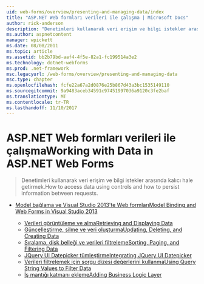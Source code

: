 ```yaml
---
uid: web-forms/overview/presenting-and-managing-data/index
title: "ASP.NET Web formları verileri ile çalışma | Microsoft Docs"
author: rick-anderson
description: "Denetimleri kullanarak veri erişim ve bilgi istekler arasında kalıcı hale getirmek."
ms.author: aspnetcontent
manager: wpickett
ms.date: 08/08/2011
ms.topic: article
ms.assetid: bb2b79bd-aaf4-4f5e-82a1-fc199514a3e2
ms.technology: dotnet-webforms
ms.prod: .net-framework
msc.legacyurl: /web-forms/overview/presenting-and-managing-data
msc.type: chapter
ms.openlocfilehash: fcfe22a67a2d0876e25b867d43a3bc1535149110
ms.sourcegitcommit: 9a9483aceb34591c97451997036a9120c3fe2baf
ms.translationtype: MT
ms.contentlocale: tr-TR
ms.lasthandoff: 11/10/2017
---
```

<a name="working-with-data-in-aspnet-web-forms"></a><span data-ttu-id="e08ea-103">ASP.NET Web formları verileri ile çalışma</span><span class="sxs-lookup"><span data-stu-id="e08ea-103">Working with Data in ASP.NET Web Forms</span></span>
====================
> <span data-ttu-id="e08ea-104">Denetimleri kullanarak veri erişim ve bilgi istekler arasında kalıcı hale getirmek.</span><span class="sxs-lookup"><span data-stu-id="e08ea-104">How to access data using controls and how to persist information between requests.</span></span>


- [<span data-ttu-id="e08ea-105">Model bağlama ve Visual Studio 2013'te Web formları</span><span class="sxs-lookup"><span data-stu-id="e08ea-105">Model Binding and Web Forms in Visual Studio 2013</span></span>](model-binding/index.md)

    - [<span data-ttu-id="e08ea-106">Verileri görüntüleme ve alma</span><span class="sxs-lookup"><span data-stu-id="e08ea-106">Retrieving and Displaying Data</span></span>](model-binding/retrieving-data.md)
    - [<span data-ttu-id="e08ea-107">Güncelleştirme, silme ve veri oluşturma</span><span class="sxs-lookup"><span data-stu-id="e08ea-107">Updating, Deleting, and Creating Data</span></span>](model-binding/updating-deleting-and-creating-data.md)
    - [<span data-ttu-id="e08ea-108">Sıralama, disk belleği ve verileri filtreleme</span><span class="sxs-lookup"><span data-stu-id="e08ea-108">Sorting, Paging, and Filtering Data</span></span>](model-binding/sorting-paging-and-filtering-data.md)
    - [<span data-ttu-id="e08ea-109">JQuery UI Datepicker tümleştirme</span><span class="sxs-lookup"><span data-stu-id="e08ea-109">Integrating JQuery UI Datepicker</span></span>](model-binding/integrating-jquery-ui.md)
    - [<span data-ttu-id="e08ea-110">Verileri filtrelemek için sorgu dizesi değerlerini kullanma</span><span class="sxs-lookup"><span data-stu-id="e08ea-110">Using Query String Values to Filter Data</span></span>](model-binding/using-query-string-values-to-retrieve-data.md)
    - [<span data-ttu-id="e08ea-111">İş mantığı katmanı ekleme</span><span class="sxs-lookup"><span data-stu-id="e08ea-111">Adding Business Logic Layer</span></span>](model-binding/adding-business-logic-layer.md)
